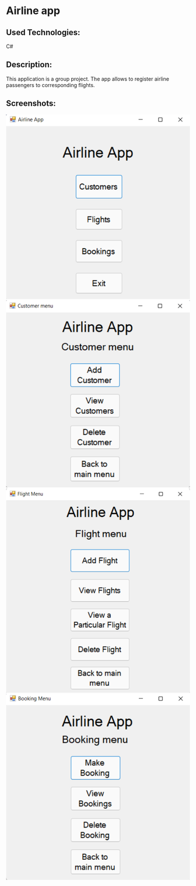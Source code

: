 # Airline app

## Used Technologies:
C#

## Description:
This application is a group project. The app allows to register airline passengers to corresponding flights.

## Screenshots:

![AirlineMenu1](https://github.com/evgeniya-zhukova/Airline_app/blob/main/Screenshots/AirlineMenu1.png)
![AirlineMenu2](https://github.com/evgeniya-zhukova/Airline_app/blob/main/Screenshots/AirlineMenu2.png)
![AirlineMenu3](https://github.com/evgeniya-zhukova/Airline_app/blob/main/Screenshots/AirlineMenu3.png)
![AirlineMenu4](https://github.com/evgeniya-zhukova/Airline_app/blob/main/Screenshots/AirlineMenu4.png)